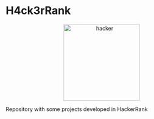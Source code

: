 # H4ck3rRank

<p align="center">
  <img src="https://media.tenor.com/images/57ad40aee94c2f0919736b3c83171781/tenor.gif" alt="hacker" width="200"/>
</p>

Repository with some projects developed in HackerRank
